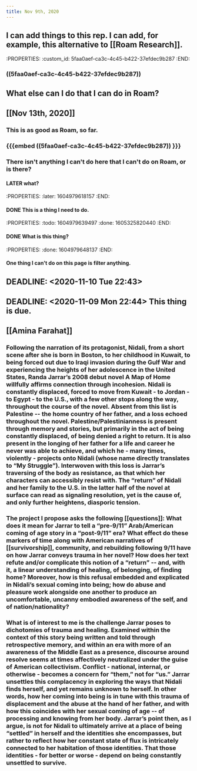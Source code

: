 ```yaml
---
title: Nov 9th, 2020
---
```


## I can add things to this rep. I can add, for example, this alternative to [[Roam Research]].
:PROPERTIES:
:custom_id: 5faa0aef-ca3c-4c45-b422-37efdec9b287
:END:
### ((5faa0aef-ca3c-4c45-b422-37efdec9b287))
##
## What else can I do that I can do in Roam?
## [[Nov 13th, 2020]]
### This is as good as Roam, so far.
### {{{embed ((5faa0aef-ca3c-4c45-b422-37efdec9b287)) }}}
### There isn't anything I can't do here that I can't do on Roam, or is there?
#### LATER what?
:PROPERTIES:
:later: 1604979618157
:END:
#### DONE This is a thing I need to do.
:PROPERTIES:
:todo: 1604979639497
:done: 1605325820440
:END:
#### DONE What is this thing?
:PROPERTIES:
:done: 1604979648137
:END:
#### One thing I can't do on this page is filter anything.
## DEADLINE: <2020-11-10 Tue 22:43>
## DEADLINE: <2020-11-09 Mon 22:44> This thing is due.
## [[Amina Farahat]]
### Following the narration of its protagonist, Nidali, from a short scene after she is born in Boston, to her childhood in Kuwait, to being forced out due to Iraqi invasion during the Gulf War and experiencing the heights of her adolescence in the United States, Randa Jarrar’s 2008 debut novel A Map of Home willfully affirms connection through incohesion. Nidali is constantly displaced, forced to move from Kuwait - to Jordan - to Egypt - to the U.S., with a few other stops along the way, throughout the course of the novel. Absent from this list is Palestine -- the home country of her father, and a loss echoed throughout the novel. Palestine/Palestinianness is present through memory and stories, but primarily in the act of being constantly displaced, of being denied a right to return. It is also present in the longing of her father for a life and career he never was able to achieve, and which he - many times, violently - projects onto Nidali (whose name directly translates to “My Struggle”). Interwoven with this loss is Jarrar’s traversing of the body as resistance, as that which her characters can accessibly resist with. The “return” of Nidali and her family to the U.S. in the latter half of the novel at surface can read as signaling resolution, yet is the cause of, and only further heightens, diasporic tension.
### The project I propose asks the following [[questions]]: What does it mean for Jarrar to tell a “pre-9/11” Arab/American coming of age story in a “post-9/11” era? What effect do these markers of time along with American narratives of [[survivorship]], community, and rebuilding following 9/11 have on how Jarrar conveys trauma in her novel? How does her text refute and/or complicate this notion of a “return” -- and, with it, a linear understanding of healing, of belonging, of finding home? Moreover, how is this refusal embedded and explicated in Nidali’s sexual coming into being; how do abuse and pleasure work alongside one another to produce an uncomfortable, uncanny embodied awareness of the self, and of nation/nationality?
###
### What is of interest to me is the challenge Jarrar poses to dichotomies of trauma and healing. Examined within the context of this story being written and told through retrospective memory, and within an era with more of an awareness of the Middle East as a presence, discourse around resolve seems at times affectively neutralized under the guise of American collectivism. Conflict - national, internal, or otherwise - becomes a concern for “them,” not for “us.” Jarrar unsettles this complacency in exploring the ways that Nidali finds herself, and yet remains unknown to herself. In other words, how her coming into being is in tune with this trauma of displacement and the abuse at the hand of her father, and with how this coincides with her sexual coming of age -- of processing and knowing from her body. Jarrar’s point then, as I argue, is not for Nidali to ultimately arrive at a place of being “settled” in herself and the identities she encompasses, but rather to reflect how her constant state of flux is intricately connected to her habitation of those identities. That those identities - for better or worse - depend on being constantly unsettled to survive.
